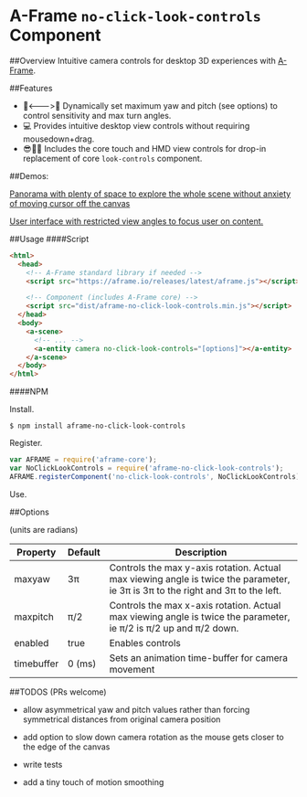 # A-Frame `no-click-look-controls` Component

##Overview
Intuitive camera controls for desktop 3D experiences with [A-Frame](aframe.io).

##Features
* :no_entry_sign:<--->:no_entry_sign: Dynamically set maximum yaw and pitch (see options) to control sensitivity and max turn angles.
* :computer: Provides intuitive desktop view controls without requiring mousedown+drag.
* :sunglasses::iphone::100: Includes the core touch and HMD view controls for drop-in replacement of core `look-controls` component.

##Demos:

[Panorama with plenty of space to explore the whole scene without anxiety of moving cursor off the canvas](https://alexrkass.github.io/no-click-example/)

[User interface with restricted view angles to focus user on content.](https://alexrkass.github.io/aframe-thetarestricted-example)

##Usage
####Script
```html
<html>
  <head>
    <!-- A-Frame standard library if needed -->
    <script src="https://aframe.io/releases/latest/aframe.js"></script>

    <!-- Component (includes A-Frame core) -->
    <script src="dist/aframe-no-click-look-controls.min.js"></script>
  </head>
  <body>
    <a-scene>
      <!-- ... -->
      <a-entity camera no-click-look-controls="[options]"></a-entity>
    </a-scene>
  </body>
</html>
```
####NPM

Install.

```
$ npm install aframe-no-click-look-controls
```

Register.

```javascript
var AFRAME = require('aframe-core');
var NoClickLookControls = require('aframe-no-click-look-controls');
AFRAME.registerComponent('no-click-look-controls', NoClickLookControls);
```

Use.

##Options

(units are radians)

Property      | Default | Description
--------------|---------|-------------
maxyaw        | 3π      | Controls the max y-axis rotation. Actual max viewing angle is twice the parameter, ie 3π is 3π to the right and 3π to the left.
maxpitch      | π/2     | Controls the max x-axis rotation. Actual max viewing angle is twice the parameter, ie π/2 is π/2 up and π/2 down.
enabled       | true    | Enables controls
timebuffer    | 0 (ms)  | Sets an animation time-buffer for camera movement

##TODOS (PRs welcome)

* allow asymmetrical yaw and pitch values rather than forcing symmetrical distances from original camera position

* add option to slow down camera rotation as the mouse gets closer to the edge of the canvas

* write tests

* add a tiny touch of motion smoothing
